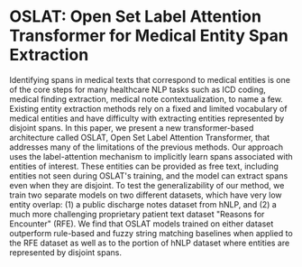 # OSLAT: Open Set Label Attention Transformer for Medical Entity Span Extraction

Identifying spans in medical texts that correspond to medical entities is one of the core steps for many healthcare NLP tasks such as ICD coding, medical finding extraction, medical note contextualization, to name a few. Existing entity extraction methods rely on a fixed and limited vocabulary of medical entities and have difficulty with extracting entities represented by disjoint spans. In this paper, we present a new transformer-based architecture called OSLAT, Open Set Label Attention Transformer, that addresses many of the limitations of the previous methods. Our approach uses the label-attention mechanism to implicitly learn spans associated with entities of interest. These entities can be provided as free text, including entities not seen during OSLAT's training, and the model can extract spans even when they are disjoint. To test the generalizability of our method, we train two separate models on two different datasets, which have very low entity overlap: (1) a public discharge notes dataset from hNLP, and (2) a much more challenging proprietary patient text dataset "Reasons for Encounter" (RFE). We find that OSLAT models trained on either dataset outperform rule-based and fuzzy string matching baselines when applied to the RFE dataset as well as to the portion of hNLP dataset where entities are represented by disjoint spans.
